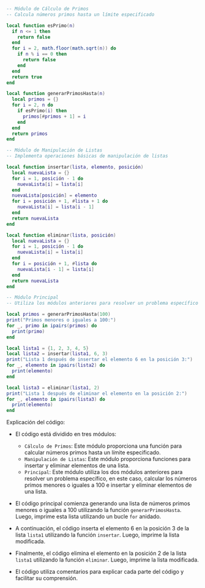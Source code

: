 ```lua
-- Módulo de Cálculo de Primos
-- Calcula números primos hasta un límite especificado

local function esPrimo(n)
  if n <= 1 then
    return false
  end
  for i = 2, math.floor(math.sqrt(n)) do
    if n % i == 0 then
      return false
    end
  end
  return true
end

local function generarPrimosHasta(n)
  local primos = {}
  for i = 2, n do
    if esPrimo(i) then
      primos[#primos + 1] = i
    end
  end
  return primos
end

-- Módulo de Manipulación de Listas
-- Implementa operaciones básicas de manipulación de listas

local function insertar(lista, elemento, posición)
  local nuevaLista = {}
  for i = 1, posición - 1 do
    nuevaLista[i] = lista[i]
  end
  nuevaLista[posición] = elemento
  for i = posición + 1, #lista + 1 do
    nuevaLista[i] = lista[i - 1]
  end
  return nuevaLista
end

local function eliminar(lista, posición)
  local nuevaLista = {}
  for i = 1, posición - 1 do
    nuevaLista[i] = lista[i]
  end
  for i = posición + 1, #lista do
    nuevaLista[i - 1] = lista[i]
  end
  return nuevaLista
end

-- Módulo Principal
-- Utiliza los módulos anteriores para resolver un problema específico

local primos = generarPrimosHasta(100)
print("Primos menores o iguales a 100:")
for _, primo in ipairs(primos) do
  print(primo)
end

local lista1 = {1, 2, 3, 4, 5}
local lista2 = insertar(lista1, 6, 3)
print("Lista 1 después de insertar el elemento 6 en la posición 3:")
for _, elemento in ipairs(lista2) do
  print(elemento)
end

local lista3 = eliminar(lista1, 2)
print("Lista 1 después de eliminar el elemento en la posición 2:")
for _, elemento in ipairs(lista3) do
  print(elemento)
end
```

Explicación del código:

* El código está dividido en tres módulos:

  * `Cálculo de Primos`: Este módulo proporciona una función para calcular números primos hasta un límite especificado.
  * `Manipulación de Listas`: Este módulo proporciona funciones para insertar y eliminar elementos de una lista.
  * `Principal`: Este módulo utiliza los dos módulos anteriores para resolver un problema específico, en este caso, calcular los números primos menores o iguales a 100 e insertar y eliminar elementos de una lista.

* El código principal comienza generando una lista de números primos menores o iguales a 100 utilizando la función `generarPrimosHasta`. Luego, imprime esta lista utilizando un bucle `for` anidado.

* A continuación, el código inserta el elemento 6 en la posición 3 de la lista `lista1` utilizando la función `insertar`. Luego, imprime la lista modificada.

* Finalmente, el código elimina el elemento en la posición 2 de la lista `lista1` utilizando la función `eliminar`. Luego, imprime la lista modificada.

* El código utiliza comentarios para explicar cada parte del código y facilitar su comprensión.